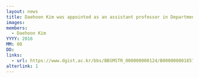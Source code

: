 ```yaml
---
layout: news
title: Daehoon Kim was appointed as an assistant professor in Department of Information & Communication Engineering at DGIST.
images: 
members:
  - Daehoon Kim
YYYY: 2016
MM: 08
DD:
links:
  - url: https://www.dgist.ac.kr/bbs/BBSMSTR_000000000124/B0000000018576K0foDy.do?mno=sub07_02
alterlink: 1
---
```

